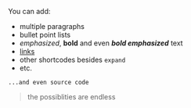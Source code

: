 You can add:

- multiple paragraphs
- bullet point lists
- _emphasized_, **bold** and even **_bold emphasized_** text
- [links](https://example.com)
- other shortcodes besides `expand`
- etc.

```
...and even source code
```

> the possiblities are endless
